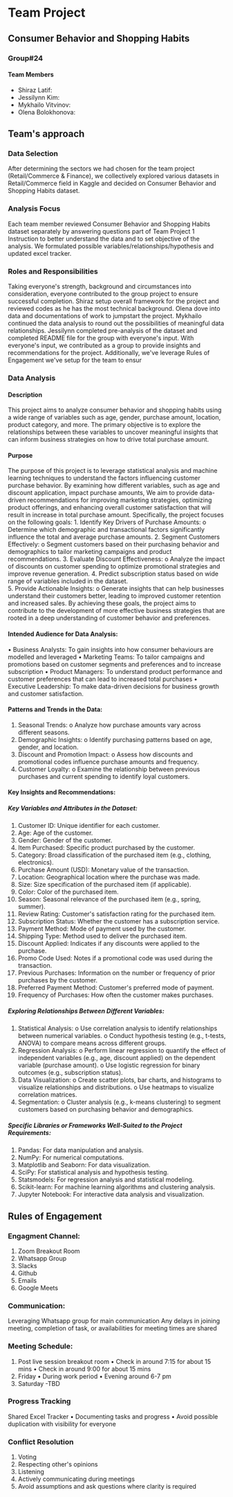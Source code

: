 # **Team Project**
## Consumer Behavior and Shopping Habits

### Group#24 
#### Team Members 
- Shiraz Latif: 
- Jessilynn Kim:
- Mykhailo Vitvinov:
- Olena Bolokhonova: 

## Team's approach 
### Data Selection
After determining the sectors we had chosen for the team project (Retail/Commerce & Finance), we collectively explored various datasets in Retail/Commerce field in Kaggle and decided on Consumer Behavior and Shopping Habits dataset.

### Analysis Focus
Each team member reviewed Consumer Behavior and Shopping Habits dataset separately by answering questions part of Team Project 1 Instruction to better understand the data and to set objective of the analysis. We formulated possible variables/relationships/hypothesis and updated excel tracker. 

### Roles and Responsibilities 
Taking everyone's strength, background and circumstances into consideration, everyone contributed to the group project to ensure successful completion. 
Shiraz setup overall framework for the project and reviewed codes as he has the most technical background. Olena dove into data and documentations of work to jumpstart the project.  Mykhailo continued the data analysis to round out the possibilities of meaningful data relationships. Jessilynn completed pre-analysis of the dataset and completed README file for the group with everyone's input. With everyone's input, we contributed as a group to provide insights and recommendations for the project. Additionally, we've leverage Rules of Engagement we've setup for the team to ensur

### Data Analysis 
#### Description
This project aims to analyze consumer behavior and shopping habits using a wide range of variables such as age, gender, purchase amount, location, product category, and more. The primary objective is to explore the relationships between these variables to uncover meaningful insights that can inform business strategies on how to drive total purchase amount.

#### Purpose
The purpose of this project is to leverage statistical analysis and machine learning techniques to understand the factors influencing customer purchase behavior. By examining how different variables, such as age and discount application, impact purchase amounts, We aim to provide data-driven recommendations for improving marketing strategies, optimizing product offerings, and enhancing overall customer satisfaction that will result in increase in total purchase amount. Specifically, the project focuses on the following goals:
    1.	Identify Key Drivers of Purchase Amounts:
        o	Determine which demographic and transactional factors significantly influence the total and average purchase amounts.
    2.	Segment Customers Effectively:
        o	Segment customers based on their purchasing behavior and demographics to tailor marketing campaigns and product recommendations.
    3.	Evaluate Discount Effectiveness:
        o	Analyze the impact of discounts on customer spending to optimize promotional strategies and improve revenue generation.
    4.  Predict subscription status based on wide range of variables included in the dataset.     
    5.	Provide Actionable Insights:
        o	Generate insights that can help businesses understand their customers better, leading to improved customer retention and increased sales.
By achieving these goals, the project aims to contribute to the development of more effective business strategies that are rooted in a deep understanding of customer behavior and preferences.


#### Intended Audience for Data Analysis:

•	Business Analysts: To gain insights into how consumer behaviours are modelled and leveraged 
•	Marketing Teams: To tailor campaigns and promotions based on customer segments and preferences and to increase subscription 
•	Product Managers: To understand product performance and customer preferences that can lead to increased total purchases
•	Executive Leadership: To make data-driven decisions for business growth and customer satisfaction.

#### Patterns and Trends in the Data:

1.	Seasonal Trends:
    o	Analyze how purchase amounts vary across different seasons.
2.	Demographic Insights:
    o	Identify purchasing patterns based on age, gender, and location.
3.	Discount and Promotion Impact:
    o	Assess how discounts and promotional codes influence purchase amounts and frequency.
4.	Customer Loyalty:
    o	Examine the relationship between previous purchases and current spending to identify loyal customers.
 
#### Key Insights and Recommendations:






##### Key Variables and Attributes in the Dataset:
1.	Customer ID: Unique identifier for each customer.
2.	Age: Age of the customer.
3.	Gender: Gender of the customer.
4.	Item Purchased: Specific product purchased by the customer.
5.	Category: Broad classification of the purchased item (e.g., clothing, electronics).
6.	Purchase Amount (USD): Monetary value of the transaction.
7.	Location: Geographical location where the purchase was made.
8.	Size: Size specification of the purchased item (if applicable).
9.	Color: Color of the purchased item.
10.	Season: Seasonal relevance of the purchased item (e.g., spring, summer).
11.	Review Rating: Customer's satisfaction rating for the purchased item.
12.	Subscription Status: Whether the customer has a subscription service.
13.	Payment Method: Mode of payment used by the customer.
14.	Shipping Type: Method used to deliver the purchased item.
15.	Discount Applied: Indicates if any discounts were applied to the purchase.
16.	Promo Code Used: Notes if a promotional code was used during the transaction.
17.	Previous Purchases: Information on the number or frequency of prior purchases by the customer.
18.	Preferred Payment Method: Customer's preferred mode of payment.
19.	Frequency of Purchases: How often the customer makes purchases.

##### Exploring Relationships Between Different Variables:
1.	Statistical Analysis:
    o	Use correlation analysis to identify relationships between numerical variables.
    o	Conduct hypothesis testing (e.g., t-tests, ANOVA) to compare means across different groups.
2.	Regression Analysis:
    o	Perform linear regression to quantify the effect of independent variables (e.g., age, discount applied) on the dependent variable (purchase amount).
    o	Use logistic regression for binary outcomes (e.g., subscription status).
3.	Data Visualization:
    o	Create scatter plots, bar charts, and histograms to visualize relationships and distributions.
    o	Use heatmaps to visualize correlation matrices.
4.	Segmentation:
    o	Cluster analysis (e.g., k-means clustering) to segment customers based on purchasing behavior and demographics.


##### Specific Libraries or Frameworks Well-Suited to the Project Requirements:
1.	Pandas: For data manipulation and analysis.
2.	NumPy: For numerical computations.
3.	Matplotlib and Seaborn: For data visualization.
4.	SciPy: For statistical analysis and hypothesis testing.
5.	Statsmodels: For regression analysis and statistical modeling.
6.	Scikit-learn: For machine learning algorithms and clustering analysis.
7.	Jupyter Notebook: For interactive data analysis and visualization.


## Rules of Engagement 

### Engagment Channel:
1. Zoom Breakout Room
2. Whatsapp Group
3. Slacks
4. Github
5. Emails
6. Google Meets

### Communication:
Leveraging Whatsapp group for main communication
Any delays in joining meeting, completion of task, or availabilities for meeting times are shared 

### Meeting Schedule:
1. Post live session breakout room 
    • Check in around 7:15 for about 15 mins
    • Check in around 9:00 for about 15 mins
2. Friday
    • During work period 
    • Evening around 6-7 pm 
3. Saturday -TBD

### Progress Tracking
Shared Excel Tracker
    • Documenting tasks and progress
    • Avoid possible duplication with visibility for everyone

### Conflict Resolution 
1. Voting
2. Respecting other's opinions
3. Listening
4. Actively communicating during meetings
5. Avoid assumptions and ask questions where clarity is required 


